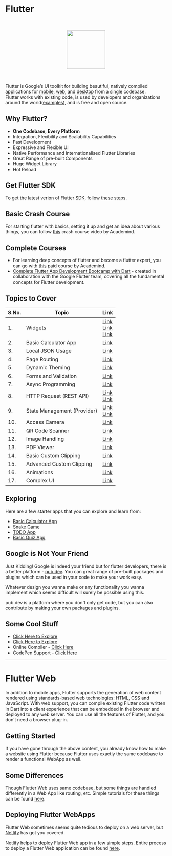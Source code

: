 # Flutter
<br>
<p align="center"><img src="https://i.ibb.co/7NLMPr0/flutter-lockup-c13da9c9303e26b8d5fc208d2a1fa20c1ef47eb021ecadf27046dea04c0cebf6.png" height="120"></p>
<br>

Flutter is Google’s UI toolkit for building beautiful, natively compiled applications for [mobile](https://flutter.dev/docs), [web](https://flutter.dev/web), and [desktop](https://flutter.dev/desktop) from a single codebase.<br>
Flutter works with existing code, is used by developers and organizations around the world([examples](https://flutter.dev/showcase)), and is free and open source.

## Why Flutter?

* **One Codebase, Every Platform**
* Integration, Flexibility and Scalability Capabilities
* Fast Development
* Expressive and Flexible UI
* Native Performance and Internationalised Flutter Libraries
* Great Range of pre-built Components
* Huge Widget Library
* Hot Reload

## Get Flutter SDK

To get the latest verion of Flutter SDK, follow [these](https://flutter.dev/docs/get-started/install) steps.



## Basic Crash Course

For starting flutter with basics, setting it up and get an idea about various things, you can follow [this](https://youtu.be/x0uinJvhNxI) crash course video by Academind.

## Complete Courses

* For learning deep concepts of flutter and become a flutter expert, you can go with [this](https://www.udemy.com/course/learn-flutter-dart-to-build-ios-android-apps/) paid course by Academind.
* [Complete Flutter App Development Bootcamp with Dart](https://www.appbrewery.co/p/flutter-development-bootcamp-with-dart)  - created in collaboration with the Google Flutter team, covering all the fundamental concepts for Flutter development.



## Topics to Cover

|S.No.|Topic|Link|
|----|-----|----|
|1.|Widgets|[Link](https://flutter.dev/docs/development/ui/widgets)<br>[Link](https://material.io/components)<br>[Link](https://www.youtube.com/watch?v=b_sQ9bMltGU&list=PLjxrf2q8roU23XGwz3Km7sQZFTdB996iG)|
|2.|Basic Calculator App|[Link](https://youtu.be/Ss1HkZ3LnRY)|
|3.|Local JSON Usage|[Link](https://www.youtube.com/watch?v=bTwTKwK3hGc&feature=youtu.be)|
|4.|Page Routing|[Link](https://youtu.be/vyXWqOmkxe8)|
|5.|Dynamic Theming|[Link](https://youtu.be/XdUMp9k5JCI)|
|6.|Forms and Validation|[Link](https://youtu.be/RlBfFswZ94U)|
|7.|Async Programming|[Link](https://youtu.be/JJ4MvlXooCU)|
|8.|HTTP Request (REST API)|[Link](https://youtu.be/aIJU68Phi1w)<br>[Link](https://www.youtube.com/watch?v=-5AgEisRQ5Y&list=PLNnAcB93JKV_BVgWZn7I_ewWKP2hpAqLr)|
|9.|State Management (Provider)|[Link](https://www.youtube.com/watch?v=O71rYKcxUgA&list=PLNnAcB93JKV-IarNvMKJv85nmr5nyZis8)<br>[Link](https://youtu.be/8II1VPb-neQ)|
|10.|Access Camera|[Link](https://youtu.be/ZkpHzbOm-s0)|
|11.|QR Code Scanner|[Link](https://youtu.be/siuJhQ9BqsU)|
|12.|Image Handling|[Link](https://youtu.be/hV9gY01m61Y)|
|13.|PDF Viewer|[Link](https://youtu.be/5S9qjreGFNc)|
|14.|Basic Custom Clipping|[Link](https://youtu.be/fqqY3NBVVHA)|
|15.|Advanced Custom Clipping|[Link](https://youtu.be/LnUhNTUl3Mc)|
|16.|Animations|[Link](https://www.youtube.com/watch?v=VFSQeLOP504&list=PLgGjX33Qsw-H3JLhBZv-COWVA7BFDsKYH)|
|17.|Complex UI|[Link](https://youtu.be/FCyoHclCqc8)|

## Exploring

Here are a few starter apps that you can explore and learn from:

* [Basic Calculator App](https://www.youtube.com/watch?v=eVG5DkPF5x8&t)
* [Snake Game](https://www.youtube.com/watch?v=cxX16GBitpY&t)
* [TODO App](https://www.youtube.com/watch?v=M3IwPbjOXmw)
* [Basic Quiz App](https://www.youtube.com/watch?v=sR3dvBZJ8fg)


## Google is Not Your Friend

Just Kidding! Google is indeed your friend but for flutter developers, there is a better platform - [pub.dev](). You can great range of pre-built packages and plugins which can be used in your code to make your work easy. 

Whatever design you wanna make or any functionality you wanna implement which seems difficult will surely be possible using this.

pub.dev is a platform where you don't only get code, but you can also contribute by making your own packages and plugins.

## Some Cool Stuff

* [Click Here to Explore](https://instagram.com/flutter.master?igshid=6nvtnwsxu7gx)
* [Click Here to Explore](https://fluttermaster.com)
* Online Compiler - [Click Here](https://dartpad.dev/flutter)
* CodePen Support - [Click Here](https://codepen.io/topic/flutter/templates)


<hr>

# Flutter Web

In addition to mobile apps, Flutter supports the generation of web content rendered using standards-based web technologies: HTML, CSS and JavaScript. With web support, you can compile existing Flutter code written in Dart into a client experience that can be embedded in the browser and deployed to any web server. You can use all the features of Flutter, and you don’t need a browser plug-in.

## Getting Started

If you have gone through the above content, you already know how to make a website using Flutter because Flutter uses exactly the same codebase to render a functional WebApp as well.

## Some Differences

Though Flutter Web uses same codebase, but some things are handled differently in a Web App like routing, etc. Simple tutorials for these things can be found [here](https://www.youtube.com/watch?v=33kyEzDMTZU&list=PLdTodMosi-Bxf___3xPh3_NS-on4dc0sJ).

## Deploying Flutter WebApps

Flutter Web sometimes seems quite tedious to deploy on a web server, but [Netlify](https://www.netlify.com) has got you covered.

Netlify helps to deploy Flutter Web app in a few simple steps. Entire process to deploy a Flutter Web application can be found [here](https://medium.com/@D10100111001/flutter-web-netlify-continuous-deployment-the-right-way-in-2-minutes-f2ed4a4fcbf7).